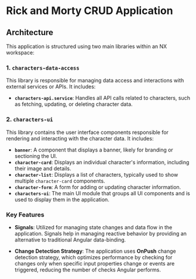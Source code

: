 # Rick and Morty CRUD Application

## Architecture

This application is structured using two main libraries within an NX workspace:

### 1. `characters-data-access`
This library is responsible for managing data access and interactions with external services or APIs. It includes:

- **`characters-api.service`**: Handles all API calls related to characters, such as fetching, updating, or deleting character data.

### 2. `characters-ui`
This library contains the user interface components responsible for rendering and interacting with the character data. It includes:

- **`banner`**: A component that displays a banner, likely for branding or sectioning the UI.
- **`character-card`**: Displays an individual character's information, including their image and details.
- **`character-list`**: Displays a list of characters, typically used to show multiple `character-card` components.
- **`character-form`**: A form for adding or updating character information.
- **`characters-ui`**: The main UI module that groups all UI components and is used to display them in the application.

### Key Features

- **Signals**: Utilized for managing state changes and data flow in the application. Signals help in managing reactive behavior by providing an alternative to traditional Angular data-binding.

- **Change Detection Strategy**: The application uses **OnPush** change detection strategy, which optimizes performance by checking for changes only when specific input properties change or events are triggered, reducing the number of checks Angular performs.
